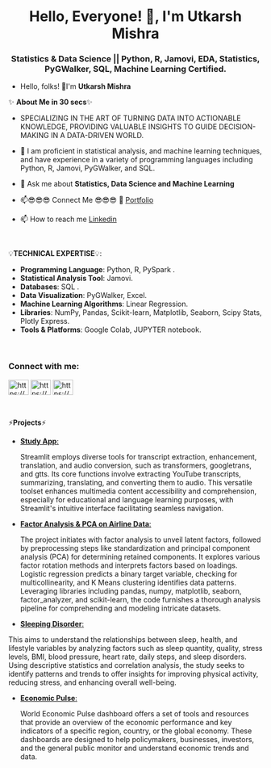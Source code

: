 <h1 align="center">Hello, Everyone! 👋, I'm Utkarsh Mishra</h1>
<h3 align="center">Statistics & Data Science || Python, R, Jamovi, EDA, Statistics, PyGWalker, SQL, Machine Learning Certified.</h3>


 
- Hello, folks! 👋I'm **Utkarsh Mishra**

✨ **About Me in 30 secs**✨

- SPECIALIZING IN THE ART OF TURNING DATA INTO ACTIONABLE KNOWLEDGE, PROVIDING VALUABLE INSIGHTS TO GUIDE DECISION-MAKING IN A DATA-DRIVEN WORLD.

- 👀  I am proficient in statistical analysis, and machine learning techniques, and have experience in a variety of programming languages including Python, R, Jamovi, PyGWalker, and SQL.

- 💬 Ask me about **Statistics, Data Science and Machine Learning**

- 📫😎😎😎 Connect Me 😎😎😎 👀 [Portfolio](https://utkarshmishra2k2.github.io/UtkarshMishra.github.io/)

- 📫 How to reach me [Linkedin](https://www.linkedin.com/in/utkarsh-mishra-1aa340227)


 
<p>&nbsp;</p>


💡**TECHNICAL EXPERTISE**💡:

-  **Programming Language**: Python, R, PySpark .
-  **Statistical Analysis Tool**: Jamovi.
-  **Databases**: SQL . 
-  **Data Visualization**: PyGWalker, Excel.
-  **Machine Learning Algorithms**: Linear Regression.
-  **Libraries**: NumPy, Pandas, Scikit-learn, Matplotlib, Seaborn, Scipy Stats, Plotly Express.
-  **Tools & Platforms**: Google Colab, JUPYTER notebook.


 
<p>&nbsp;</p>


<h3 align="left">Connect with me:</h3>
<p align="left">
<a href="https://www.linkedin.com/in/utkarsh-mishra-1aa340227" target="blank"><img align="center" src="https://raw.githubusercontent.com/rahuldkjain/github-profile-readme-generator/master/src/images/icons/Social/linked-in-alt.svg" alt="https://www.linkedin.com/in/utkarsh-mishra-1aa340227" height="30" width="40" /></a>
<a href="https://www.kaggle.com/utkarshmishra2k2" target="blank"><img align="center" src="https://raw.githubusercontent.com/rahuldkjain/github-profile-readme-generator/master/src/images/icons/Social/kaggle.svg" alt="https://www.kaggle.com/utkarshmishra2k2" height="30" width="40" /></a>
<a href="https://www.hackerrank.com/utkarshmishra2k2" target="blank"><img align="center" src="https://raw.githubusercontent.com/rahuldkjain/github-profile-readme-generator/master/src/images/icons/Social/hackerrank.svg" alt="https://www.hackerrank.com/utkarshmishra2k2" height="30" width="40" /></a>
</p>
<p>&nbsp;</p>



⚡**Projects**⚡

- [**Study App**:](https://github.com/Utkarshmishra2k2/StudyApp)
  
   Streamlit employs diverse tools for transcript extraction, enhancement, translation, and audio conversion, such as transformers, googletrans, and gtts. Its core functions involve extracting YouTube  transcripts, summarizing, translating, and converting them to audio. This versatile toolset enhances multimedia content accessibility and comprehension, especially for educational and language learning purposes, with Streamlit's intuitive interface facilitating seamless navigation. 

- [**Factor Analysis & PCA on Airline Data**:](https://github.com/Utkarshmishra2k2/Factor-Analysis-PCA-on-Airline-Data)
  
   The project initiates with factor analysis to unveil latent factors, followed by preprocessing steps like standardization and principal component analysis (PCA) for determining retained components. It explores various factor rotation methods and interprets factors based on loadings. Logistic regression predicts a binary target variable, checking for multicollinearity, and K Means clustering identifies data patterns. Leveraging libraries including pandas, numpy, matplotlib, seaborn, factor_analyzer, and scikit-learn, the code furnishes a thorough analysis pipeline for comprehending and modeling intricate datasets.
  
- [**Sleeping Disorder**:](https://github.com/Utkarshmishra2k2/Sleeping-Disorder-Data-Visualization/tree/main)
  
 This aims to understand the relationships between sleep, health, and lifestyle variables by analyzing factors such as sleep quantity, quality, stress levels, BMI, blood pressure, heart rate, daily steps, and sleep disorders. Using descriptive statistics and correlation analysis, the study seeks to identify patterns and trends to offer insights for improving physical activity, reducing stress, and enhancing overall well-being.

- [**Economic Pulse**:](https://github.com/Utkarshmishra2k2/Economic-Pulse)
  
  World Economic Pulse dashboard offers a set of tools and resources that provide an overview of the economic performance and key indicators of a specific region, country, or the global economy. These dashboards are designed to help policymakers, businesses, investors, and the general public monitor and understand economic trends and data.


                                                                                                                    
 
<p>&nbsp;</p>
